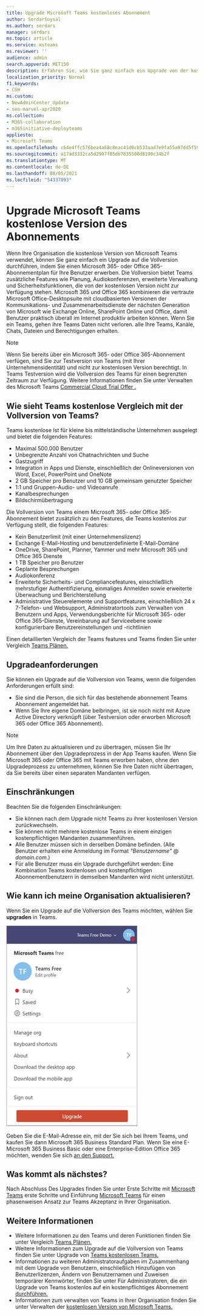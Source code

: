 ```yaml
---
title: Upgrade Microsoft Teams kostenloses Abonnement
author: SerdarSoysal
ms.author: serdars
manager: serdars
ms.topic: article
ms.service: msteams
ms.reviewer: ''
audience: admin
search.appverid: MET150
description: Erfahren Sie, wie Sie ganz einfach ein Upgrade von der kostenlosen Microsoft Teams-Version auf die Vollversion durchführen, indem Sie einen Microsoft 365- oder Office 365-Abonnementplan für Ihre Benutzer erwerben.
localization_priority: Normal
f1.keywords:
- CSH
ms.custom:
- NewAdminCenter_Update
- seo-marvel-apr2020
ms.collection:
- M365-collaboration
- m365initiative-deployteams
appliesto:
- Microsoft Teams
ms.openlocfilehash: c64e4ffc576bea4a68c8eac41d0cb533aad7e9fa55a97dd5f59d9d2fcb54df27
ms.sourcegitcommit: a17ad3332ca5d2997f85db7835500d8190c34b2f
ms.translationtype: MT
ms.contentlocale: de-DE
ms.lasthandoff: 08/05/2021
ms.locfileid: "54337893"
---
```

# <a name="upgrade-microsoft-teams-free-to-subscription-version"></a>Upgrade Microsoft Teams kostenlose Version des Abonnements

Wenn Ihre Organisation die kostenlose Version von Microsoft Teams verwendet, können Sie ganz einfach ein Upgrade auf die Vollversion durchführen, indem Sie einen Microsoft 365- oder Office 365-Abonnementplan für Ihre Benutzer erwerben. Die Vollversion bietet Teams zusätzliche Features wie Planung, Audiokonferenzen, erweiterte Verwaltung und Sicherheitsfunktionen, die von der kostenlosen Version nicht zur Verfügung stehen. Microsoft 365 und Office 365 kombinieren die vertraute Microsoft Office-Desktopsuite mit cloudbasierten Versionen der Kommunikations- und Zusammenarbeitsdienste der nächsten Generation von Microsoft wie Exchange Online, SharePoint Online und Office, damit Benutzer praktisch überall im Internet produktiv arbeiten können. Wenn Sie ein Teams, gehen ihre Teams Daten nicht verloren. alle Ihre Teams, Kanäle, Chats, Dateien und Berechtigungen erhalten. 

> [!NOTE]
> Wenn Sie bereits über ein Microsoft 365- oder Office 365-Abonnement verfügen, sind Sie zur Testversion von Teams (mit Ihrer Unternehmensidentität) und nicht zur kostenlosen Version berechtigt. In Teams Testversion wird die Vollversion des Teams für einen begrenzten Zeitraum zur Verfügung. Weitere Informationen finden Sie unter Verwalten des Microsoft Teams [Commercial Cloud Trial Offer .](./teams-exploratory.md)

## <a name="how-does-teams-free-compare-to-the-full-version-of-teams"></a>Wie sieht Teams kostenlose Vergleich mit der Vollversion von Teams?

Teams kostenlose Ist für kleine bis mittelständische Unternehmen ausgelegt und bietet die folgenden Features:

- Maximal 500.000 Benutzer
- Unbegrenzte Anzahl von Chatnachrichten und Suche
- Gastzugriff
- Integration in Apps und Dienste, einschließlich der Onlineversionen von Word, Excel, PowerPoint und OneNote
- 2 GB Speicher pro Benutzer und 10 GB gemeinsam genutzter Speicher
- 1:1 und Gruppen-Audio- und Videoanrufe
- Kanalbesprechungen
- Bildschirmübertragung

Die Vollversion von Teams einem Microsoft 365- oder Office 365-Abonnement bietet zusätzlich zu den Features, die Teams kostenlos zur Verfügung stellt, die folgenden Features:

- Kein Benutzerlimit (mit einer Unternehmenslizenz)
- Exchange E-Mail-Hosting und benutzerdefinierte E-Mail-Domäne
- OneDrive, SharePoint, Planner, Yammer und mehr Microsoft 365 und Office 365 Dienste
- 1 TB Speicher pro Benutzer
- Geplante Besprechungen
- Audiokonferenz
- Erweiterte Sicherheits- und Compliancefeatures, einschließlich mehrstufiger Authentifizierung, einmaliges Anmelden sowie erweiterte Überwachung und Berichterstellung
- Administrative Steuerelemente und Supportfeatures, einschließlich 24 x 7-Telefon- und Websupport, Administratortools zum Verwalten von Benutzern und Apps, Verwendungsberichte für Microsoft 365- oder Office 365-Dienste, Vereinbarung auf Serviceebene sowie konfigurierbare Benutzereinstellungen und -richtlinien

Einen detaillierten Vergleich der Teams features und Teams finden Sie unter Vergleich [Teams Plänen.](https://products.office.com/microsoft-teams/free)

## <a name="upgrade-requirements"></a>Upgradeanforderungen

Sie können ein Upgrade auf die Vollversion von Teams, wenn die folgenden Anforderungen erfüllt sind:

- Sie sind die Person, die sich für das bestehende abonnement Teams Abonnement angemeldet hat.
- Wenn Sie Ihre eigene Domäne beibringen, ist sie noch nicht mit Azure Active Directory verknüpft (über Testversion oder erworben Microsoft 365 oder Office 365 Abonnement).

> [!NOTE]
> Um Ihre Daten zu aktualisieren und zu übertragen, müssen Sie Ihr Abonnement über den Upgradeprozess in der App Teams kaufen. Wenn Sie Microsoft 365 oder Office 365 mit Teams erworben haben, ohne den Upgradeprozess zu unternehmen, können Sie Ihre Daten nicht übertragen, da Sie bereits über einen separaten Mandanten verfügen.

## <a name="limitations"></a>Einschränkungen

Beachten Sie die folgenden Einschränkungen:

- Sie können nach dem Upgrade nicht Teams zu ihrer kostenlosen Version zurückwechseln.
- Sie können nicht mehrere kostenlose Teams in einem einzigen kostenpflichtigen Mandanten zusammenführen.
- Alle Benutzer müssen sich in derselben Domäne befinden. (Alle Benutzer erhalten eine Anmeldung im Format *"Benutzername"* @ *domain.com*.)
- Für alle Benutzer muss ein Upgrade durchgeführt werden: Eine Kombination Teams kostenlosen und kostenpflichtigen Abonnementbenutzern in demselben Mandanten wird nicht unterstützt.

## <a name="how-do-i-upgrade-my-organization"></a>Wie kann ich meine Organisation aktualisieren?

Wenn Sie ein Upgrade auf die Vollversion des Teams möchten, wählen Sie **upgraden** in Teams.

![Screenshot der Schaltfläche "Upgrade"](media/teams-freemium-upgrade-image1.png)

Geben Sie die E-Mail-Adresse ein, mit der Sie sich bei Ihrem Teams, und kaufen Sie dann Microsoft 365 Business Standard Plan. Wenn Sie eine E-Microsoft 365 Business Basic oder eine Enterprise-Edition Office 365 möchten, wenden Sie sich [an den Support.](https://portal.office.com/support/altusupport.aspx?app=teamsfreeupgrade)

## <a name="whats-next"></a>Was kommt als nächstes?

Nach Abschluss Des Upgrades finden Sie unter Erste Schritte mit [Microsoft Teams](get-started-with-teams-quick-start.md) erste Schritte und Einführung [Microsoft Teams](adopt-microsoft-teams-landing-page.md) für einen phasenweisen Ansatz zur Teams Akzeptanz in Ihrer Organisation.

## <a name="more-information"></a>Weitere Informationen

- Weitere Informationen zu den Teams und deren Funktionen finden Sie unter Vergleich [Teams Plänen.](https://products.office.com/microsoft-teams/free)
- Weitere Informationen zum Upgrade auf die Vollversion von Teams finden Sie unter Upgrade von [Teams kostenlosen Teams.](https://support.office.com/article/Upgrade-from-Teams-free-to-Teams-29475bbd-a34f-4175-9b33-d44430f8ad39)
- Informationen zu weiteren Administratoraufgaben im Zusammenhang mit dem Upgrade von Benutzern, einschließlich Hinzufügen von Benutzerlizenzen, Ändern von Benutzernamen und Zuweisen temporärer Kennwörter, finden Sie unter Für Administratoren, die ein Upgrade von Teams kostenlos auf ein kostenpflichtiges Abonnement [durchführen.](https://support.office.com/article/for-admins-upgrading-from-teams-free-to-a-paid-subscription-75a95e7f-001e-42d0-a787-ae8b992d5a52)
- Informationen zum verwalten von Teams in Ihrer Organisation finden Sie unter Verwalten der [kostenlosen Version von Microsoft Teams.](manage-freemium.md)